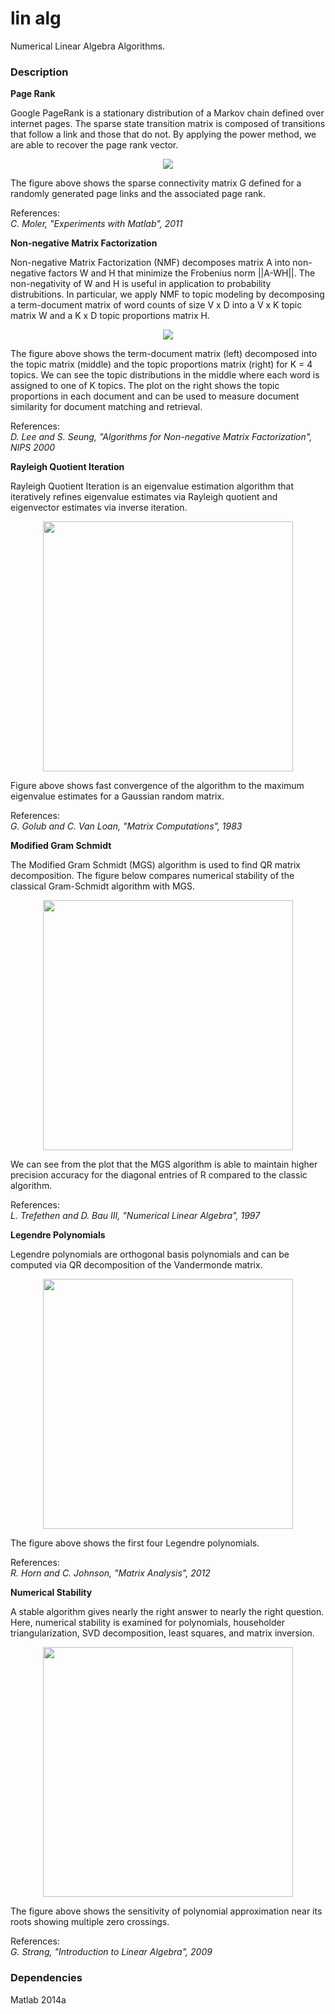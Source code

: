 # lin alg
Numerical Linear Algebra Algorithms.

### Description

**Page Rank**

Google PageRank is a stationary distribution of a Markov chain defined over internet pages. The sparse state transition matrix is composed of transitions that follow a link and those that do not. By applying the power method, we are able to recover the page rank vector.

<p align="center">
<img src="https://github.com/vsmolyakov/lin_alg/blob/master/figures/page_rank_merged.png" />
</p>

The figure above shows the sparse connectivity matrix G defined for a randomly generated page links and the associated page rank.

References:  
*C. Moler, "Experiments with Matlab", 2011*  

**Non-negative Matrix Factorization**

Non-negative Matrix Factorization (NMF) decomposes matrix A into non-negative factors W and H that minimize the Frobenius norm ||A-WH||. The non-negativity of W and H is useful in application to probability distrubitions. In particular, we apply NMF to topic modeling by decomposing a term-document matrix of word counts of size V x D into a V x K topic matrix W and a K x D topic proportions matrix H.

<p align="center">
<img src="https://github.com/vsmolyakov/lin_alg/blob/master/figures/nmf_merged.png" />
</p>

The figure above shows the term-document matrix (left) decomposed into the topic matrix (middle) and the topic proportions matrix (right) for K = 4 topics. We can see the topic distributions in the middle where each word is assigned to one of K topics. The plot on the right shows the topic proportions in each document and can be used to measure document similarity for document matching and retrieval.

References:  
*D. Lee and S. Seung, "Algorithms for Non-negative Matrix Factorization", NIPS 2000*  

**Rayleigh Quotient Iteration**

Rayleigh Quotient Iteration is an eigenvalue estimation algorithm that iteratively refines eigenvalue estimates via Rayleigh quotient and eigenvector estimates via inverse iteration.

<p align="center">
<img src="https://github.com/vsmolyakov/lin_alg/blob/master/figures/rayleigh_quotient.png" width = "400" />
</p>

Figure above shows fast convergence of the algorithm to the maximum eigenvalue estimates for a Gaussian random matrix.

References:  
*G. Golub and C. Van Loan, "Matrix Computations", 1983*  


**Modified Gram Schmidt**

The Modified Gram Schmidt (MGS) algorithm is used to find QR matrix decomposition. The figure below compares numerical stability of the classical Gram-Schmidt algorithm with MGS.

<p align="center">
<img src="https://github.com/vsmolyakov/lin_alg/blob/master/figures/gram_schmidt.png" width = "400" />
</p>

We can see from the plot that the MGS algorithm is able to maintain higher precision accuracy for the diagonal entries of R compared to the classic algorithm.

References:  
*L. Trefethen and D. Bau III, "Numerical Linear Algebra", 1997*

**Legendre Polynomials**

Legendre polynomials are orthogonal basis polynomials and can be computed via QR decomposition of the Vandermonde matrix.

<p align="center">
<img src="https://github.com/vsmolyakov/lin_alg/blob/master/figures/legendre_poly.png" width = "400" />
</p>

The figure above shows the first four Legendre polynomials.

References:  
*R. Horn and C. Johnson, "Matrix Analysis", 2012*  

**Numerical Stability**

A stable algorithm gives nearly the right answer to nearly the right question. Here, numerical stability is examined for polynomials, householder triangularization, SVD decomposition, least squares, and matrix inversion.

<p align="center">
<img src="https://github.com/vsmolyakov/lin_alg/blob/master/figures/numerical_stability.png" width = "400" />
</p>

The figure above shows the sensitivity of polynomial approximation near its roots showing multiple zero crossings.

References:  
*G. Strang, "Introduction to Linear Algebra", 2009*
 
### Dependencies

Matlab 2014a
